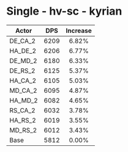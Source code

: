 # Single - hv-sc - kyrian
| Actor | DPS | Increase |
|---|:---:|:---:|
|DE_CA_2|6209|6.82%|
|HA_DE_2|6206|6.77%|
|DE_MD_2|6180|6.33%|
|DE_RS_2|6125|5.37%|
|HA_CA_2|6105|5.03%|
|MD_CA_2|6095|4.87%|
|HA_MD_2|6082|4.65%|
|RS_CA_2|6032|3.78%|
|HA_RS_2|6019|3.55%|
|MD_RS_2|6012|3.43%|
|Base|5812|0.00%|
